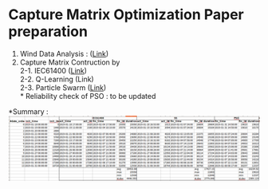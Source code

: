 # Capture Matrix Optimization Paper preparation
1. Wind Data Analysis : (<a href='https://github.com/jehyunlee/tmp/blob/master/markdown/WindAnalysis.md'>Link</a>)  
2. Capture Matrix Contruction by  
  2-1. IEC61400 (<a href='https://github.com/jehyunlee/tmp/blob/master/markdown/IEC61400.md'>Link</a>)  
  2-2. Q-Learning (Link)  
  2-3. Particle Swarm (<a href='https://github.com/jehyunlee/tmp/blob/master/markdown/PSO_analysis.md'>Link</a>)  
       * Reliability check of PSO : to be updated

*Summary :
![summary](images/summary.png)
